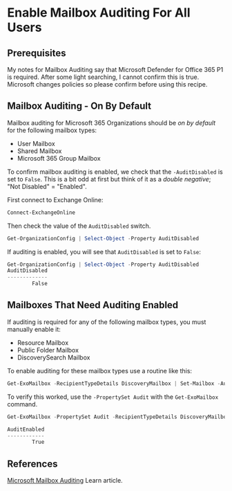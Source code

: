 # Enable Mailbox Auditing For All Users

## Prerequisites

My notes for Mailbox Auditing say that Microsoft Defender for Office 365 P1 is required.
After some light searching, I cannot confirm this is true.
Microsoft changes policies so please confirm before using this recipe.

## Mailbox Auditing - On By Default

Mailbox auditing for Microsoft 365 Organizations should be _on by default_ for the following mailbox types:

+ User Mailbox
+ Shared Mailbox
+ Microsoft 365 Group Mailbox

To confirm mailbox auditing is enabled, we check that the `-AuditDisabled` is set to `False`.
This is a bit odd at first but think of it as a _double negative_; "Not Disabled" = "Enabled".

First connect to Exchange Online:

```powershell
Connect-ExchangeOnline
```

Then check the value of the `AuditDisabled` switch.

```powershell
Get-OrganizationConfig | Select-Object -Property AuditDisabled
```

If auditing is enabled, you will see that `AuditDisabled` is set to `False`:

```powershell
Get-OrganizationConfig | Select-Object -Property AuditDisabled
AuditDisabled
-------------
        False
```

## Mailboxes That Need Auditing Enabled

If auditing is required for any of the following mailbox types, you must manually enable it:

+ Resource Mailbox
+ Public Folder Mailbox
+ DiscoverySearch Mailbox

To enable auditing for these mailbox types use a routine like this:

```powershell
Get-ExoMailbox -RecipientTypeDetails DiscoveryMailbox | Set-Mailbox -AuditEnabled $True
```

To verify this worked, use the `-PropertySet Audit` with the `Get-ExoMailbox` command.

```powershell
Get-ExoMailbox -PropertySet Audit -RecipientTypeDetails DiscoveryMailbox | Select-Object -Property AuditEnabled

AuditEnabled
------------
        True
```

## References

[Microsoft Mailbox Auditing](https://learn.microsoft.com/en-us/purview/audit-mailboxes) Learn article.

